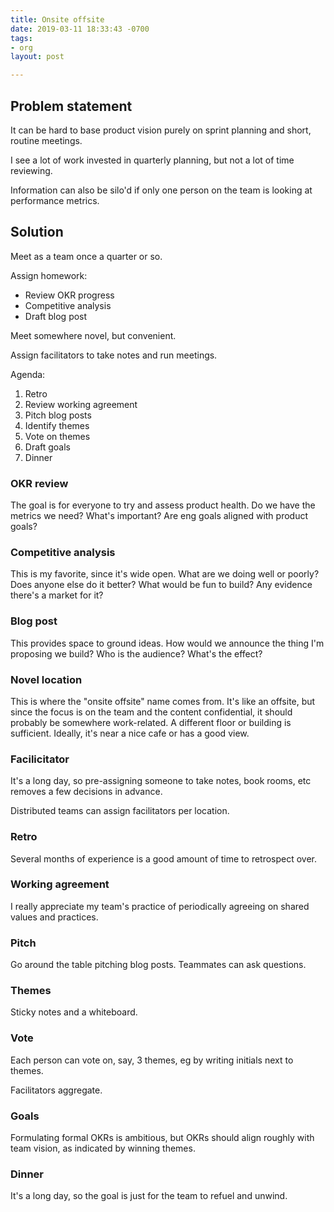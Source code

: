 ```yaml
---
title: Onsite offsite
date: 2019-03-11 18:33:43 -0700
tags:
- org
layout: post

---
```

## Problem statement

It can be hard to base product vision purely on sprint planning and short, routine meetings.

I see a lot of work invested in quarterly planning, but not a lot of time reviewing. 

Information can also be silo'd if only one person on the team is looking at performance metrics.

## Solution

Meet as a team once a quarter or so.

Assign homework:

* Review OKR progress
* Competitive analysis
* Draft blog post 

Meet somewhere novel, but convenient.

Assign facilitators to take notes and run meetings.

Agenda:

1. Retro
1. Review working agreement
1. Pitch blog posts
1. Identify themes
1. Vote on themes
1. Draft goals
1. Dinner

### OKR review

The goal is for everyone to try and assess product health. Do we have the metrics we need? What's important? Are eng goals aligned with product goals?

### Competitive analysis

This is my favorite, since it's wide open. What are we doing well or poorly? Does anyone else do it better? What would be fun to build? Any evidence there's a market for it?

### Blog post

This provides space to ground ideas. How would we announce the thing I'm proposing we build? Who is the audience? What's the effect?

### Novel location

This is where the "onsite offsite" name comes from. It's like an offsite, but since the focus is on the team and the content confidential, it should probably be somewhere work-related. A different floor or building is sufficient. Ideally, it's near a nice cafe or has a good view.

### Facilicitator

It's a long day, so pre-assigning someone to take notes, book rooms, etc removes a few decisions in advance.

Distributed teams can assign facilitators per location.

### Retro

Several months of experience is a good amount of time to retrospect over.

### Working agreement

I really appreciate my team's practice of periodically agreeing on shared values and practices.

### Pitch

Go around the table pitching blog posts. Teammates can ask questions.

### Themes

Sticky notes and a whiteboard.

### Vote

Each person can vote on, say, 3 themes, eg by writing initials next to themes.

Facilitators aggregate.

### Goals

Formulating formal OKRs is ambitious, but OKRs should align roughly with team vision, as indicated by winning themes.

### Dinner

It's a long day, so the goal is just for the team to refuel and unwind.
